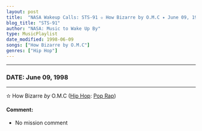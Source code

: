 ```yaml
---
layout: post
title:  "NASA Wakeup Calls: STS-91 ✫ How Bizarre by O.M.C ✦ June 09, 1998"
blog_title: "STS-91"
author: "NASA: Music to Wake Up By"
type: MusicPlaylist
date_modified: 1998-06-09
songs: ["How Bizarre by O.M.C"]
genres: ["Hip Hop"]
---
```


----
### DATE: June 09, 1998
----
✫ How Bizarre *by* O.M.C ([Hip Hop](https://www.discogs.com/genre/Hip%20Hop): [Pop Rap](https://www.discogs.com/style/Pop%20Rap)) <a target="blank_" href="https://www.discogs.com/OMC-How-Bizarre/release/917795">
    <i class="fas fa-compact-disc"
       title="Discogs entry for this song"
       alt="Discogs entry for this song"
       style="font-size: 1.1em;"></i></a>
    

#### Comment:
* No mission comment



<br/>
<center>
	<a target="_blank"
	   href="https://twitter.com/intent/tweet?hashtags=Space,NASA,Playlist,NASAWakeupCalls,SpaceProgram&text=🚀 {{ page.author}}, {{ page.title }}. {{ site.url }}{{ page.url }}&via=nasawakeupcalls"><i class="fab fa-twitter" title="Tweet this page" alt="Tweet this page" style="font-size: 1.3em;"></i></a>
	&nbsp; 	<i class="fas fa-user-astronaut" style="font-size: 1.5em;"></i> &nbsp;
    <a id="custom_amazon_link"
       type="amzn" search="#"
       category="popular music">
    <i class="fab fa-amazon" style="font-size: 1.3em;"></i></a>
</center>

<!-- Randomly resolve an individual entry from a song array -->
<script src="/assets/javascript/seedrandom.min.js"></script>
<script>
  var wake_me_up = ["How Bizarre by O.M.C"];
  var prng = new Math.seedrandom();
  function randomSong() {
    song = wake_me_up[Math.floor(Math.random() * wake_me_up.length)];
    var amazon_link = document.getElementById("custom_amazon_link");
    amazon_link.setAttribute("search", song);
  }
  window.onload = randomSong();
</script>
